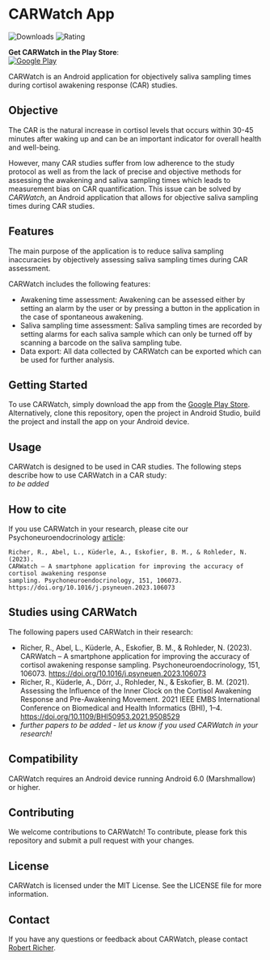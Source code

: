 # CARWatch App

![Downloads](https://PlayBadges.pavi2410.me/badge/downloads?id=de.fau.cs.mad.carwatch&pretty)
![Rating](https://PlayBadges.pavi2410.me/badge/ratings?id=de.fau.cs.mad.carwatch&pretty)

**Get CARWatch in the Play Store**:  
[![Google Play](https://img.shields.io/badge/Google%20Play-CARWatch-3DDC84?logo=google-play&logoColor=white)](https://play.google.com/store/apps/details?id=de.fau.cs.mad.carwatch)


CARWatch is an Android application for objectively saliva sampling times during 
cortisol awakening response (CAR) studies.


## Objective
The CAR is the natural increase in cortisol levels that occurs within 30-45 minutes after waking up 
and can be an important indicator for overall health and well-being.

However, many CAR studies suffer from low adherence to the study protocol as well as from the 
lack of precise and objective methods for assessing the awakening and saliva sampling times which 
leads to measurement bias on CAR quantification. This issue can be solved by *CARWatch*, an Android
application that allows for objective saliva sampling times during CAR studies.


## Features
The main purpose of the application is to reduce saliva sampling inaccuracies by 
objectively assessing saliva sampling times during CAR assessment. 

CARWatch includes the following features:
* Awakening time assessment: Awakening can be assessed either by setting an alarm by the user 
  or by pressing a button in the application in the case of spontaneous awakening.
* Saliva sampling time assessment: Saliva sampling times are recorded by setting alarms for 
  each saliva sample which can only be turned off by scanning a barcode on the saliva sampling tube.
* Data export: All data collected by CARWatch can be exported which can be used for 
  further analysis.

## Getting Started
To use CARWatch, simply download the app from the 
[Google Play Store](https://play.google.com/store/apps/details?id=de.fau.cs.mad.carwatch).
Alternatively, clone this repository, open the project in Android Studio, build the project and
install the app on your Android device.

## Usage
CARWatch is designed to be used in CAR studies. The following steps describe how to use CARWatch
in a CAR study:  
*to be added*


## How to cite
If you use CARWatch in your research, please cite our Psychoneuroendocrinology 
[article](https://www.sciencedirect.com/science/article/pii/S0306453023000513):

```
Richer, R., Abel, L., Küderle, A., Eskofier, B. M., & Rohleder, N. (2023). 
CARWatch – A smartphone application for improving the accuracy of cortisol awakening response 
sampling. Psychoneuroendocrinology, 151, 106073. https://doi.org/10.1016/j.psyneuen.2023.106073
```

## Studies using CARWatch
The following papers used CARWatch in their research:
* Richer, R., Abel, L., Küderle, A., Eskofier, B. M., & Rohleder, N. (2023).
  CARWatch – A smartphone application for improving the accuracy of cortisol awakening response
  sampling. Psychoneuroendocrinology, 151, 106073. https://doi.org/10.1016/j.psyneuen.2023.106073
* Richer, R., Küderle, A., Dörr, J., Rohleder, N., & Eskofier, B. M. (2021). 
  Assessing the Influence of the Inner Clock on the Cortisol Awakening Response and 
  Pre-Awakening Movement. 2021 IEEE EMBS International Conference on Biomedical and Health 
  Informatics (BHI), 1–4. https://doi.org/10.1109/BHI50953.2021.9508529
* *further papers to be added - let us know if you used CARWatch in your research!*


## Compatibility
CARWatch requires an Android device running Android 6.0 (Marshmallow) or higher.

## Contributing
We welcome contributions to CARWatch! To contribute, please fork this repository 
and submit a pull request with your changes.

## License
CARWatch is licensed under the MIT License. See the LICENSE file for more information.

## Contact
If you have any questions or feedback about CARWatch, please contact 
[Robert Richer](mailto:robert.richer@fau.de).



